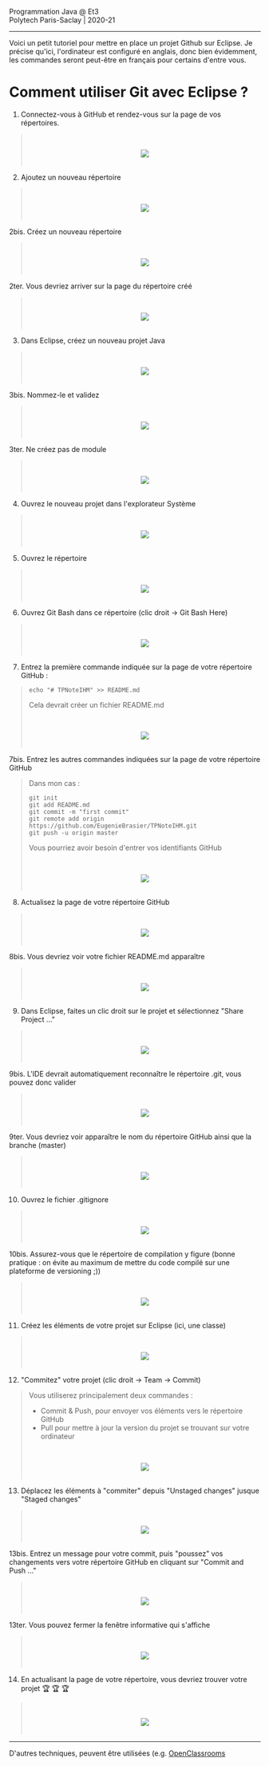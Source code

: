 Programmation Java @ Et3
<br>
Polytech Paris-Saclay | 2020-21

___

Voici un petit tutoriel pour mettre en place un projet Github sur Eclipse. Je précise qu'ici, l'ordinateur est configuré en anglais, donc bien évidemment, les commandes seront peut-être en français pour certains d'entre vous.

# Comment utiliser Git avec Eclipse ?

1. Connectez-vous à GitHub et rendez-vous sur la page de vos répertoires.

> <br><div align="center"><img src="images/step1.jpg"></img></div><br>

2. Ajoutez un nouveau répertoire

> <br><div align="center"><img src="images/step2.jpg"></img></div><br>

2bis. Créez un nouveau répertoire

> <br><div align="center"><img src="images/step2bis.jpg"></img></div><br>

2ter. Vous devriez arriver sur la page du répertoire créé

> <br><div align="center"><img src="images/step2ter.jpg"></img></div><br>

3. Dans Eclipse, créez un nouveau projet Java

> <br><div align="center"><img src="images/step3.jpg"></img></div><br>

3bis. Nommez-le et validez

> <br><div align="center"><img src="images/step3bis.jpg"></img></div><br>

3ter. Ne créez pas de module

> <br><div align="center"><img src="images/step3ter.jpg"></img></div><br>

4. Ouvrez le nouveau projet dans l'explorateur Système

> <br><div align="center"><img src="images/step4.jpg"></img></div><br>

5. Ouvrez le répertoire

> <br><div align="center"><img src="images/step5.jpg"></img></div><br>

6. Ouvrez Git Bash dans ce répertoire (clic droit -> Git Bash Here)

> <br><div align="center"><img src="images/step6.jpg"></img></div><br>

7. Entrez la première commande indiquée sur la page de votre répertoire GitHub :

> ```
> echo "# TPNoteIHM" >> README.md
> ```
> 
> Cela devrait créer un fichier README.md
> 
> <br><div align="center"><img src="images/step7.jpg"></img></div><br>

7bis. Entrez les autres commandes indiquées sur la page de votre répertoire GitHub 

> Dans mon cas :
> 
> ```
> git init
> git add README.md
> git commit -m "first commit"
> git remote add origin https://github.com/EugenieBrasier/TPNoteIHM.git
> git push -u origin master
> ```
> 
> Vous pourriez avoir besoin d'entrer vos identifiants GitHub
> 
> <br><div align="center"><img src="images/step7bis.jpg"></img></div><br>

8. Actualisez la page de votre répertoire GitHub

> <br><div align="center"><img src="images/step8.jpg"></img></div><br>

8bis. Vous devriez voir votre fichier README.md apparaître

> <br><div align="center"><img src="images/step8bis.jpg"></img></div><br>

9. Dans Eclipse, faites un clic droit sur le projet et sélectionnez "Share Project ..."

> <br><div align="center"><img src="images/step9.jpg"></img></div><br>

9bis. L'IDE devrait automatiquement reconnaître le répertoire .git, vous pouvez donc valider

> <br><div align="center"><img src="images/step9bis.jpg"></img></div><br>

9ter. Vous devriez voir apparaître le nom du répertoire GitHub ainsi que la branche (master)

> <br><div align="center"><img src="images/step9ter.jpg"></img></div><br>

10. Ouvrez le fichier .gitignore

> <br><div align="center"><img src="images/step10.jpg"></img></div><br>

10bis. Assurez-vous que le répertoire de compilation y figure (bonne pratique : on évite au maximum de mettre du code compilé sur une plateforme de versioning ;))

> <br><div align="center"><img src="images/step10bis.jpg"></img></div><br>

11. Créez les éléments de votre projet sur Eclipse (ici, une classe)

> <br><div align="center"><img src="images/step11.jpg"></img></div><br>

12. "Commitez" votre projet (clic droit -> Team -> Commit)

> Vous utiliserez principalement deux commandes :
> - Commit & Push, pour envoyer vos éléments vers le répertoire GitHub
> - Pull pour mettre à jour la version du projet se trouvant sur votre ordinateur
> 
> <br><div align="center"><img src="images/step12.jpg"></img></div><br>

13. Déplacez les éléments à "commiter" depuis "Unstaged changes" jusque "Staged changes"

> <br><div align="center"><img src="images/step13.jpg" ></img></div><br>

13bis. Entrez un message pour votre commit, puis "poussez" vos changements vers votre répertoire GitHub en cliquant sur "Commit and Push ..."

> <br><div align="center"><img src="images/step13bis.jpg"></img></div><br>

13ter. Vous pouvez fermer la fenêtre informative qui s'affiche

> <br><div align="center"><img src="images/step13ter.jpg"></img></div><br>

14. En actualisant la page de votre répertoire, vous devriez trouver votre projet :trophy: :trophy: :trophy:

> <br><div align="center"><img src="images/step14.jpg"></img></div><br>

___

D'autres techniques, peuvent être utilisées (e.g. [OpenClassrooms](https://openclassrooms.com/fr/courses/6106191-installez-votre-environnement-de-developpement-java-avec-eclipse/6250116-utilisez-eclipse-pour-envoyer-des-corrections-sur-github)
